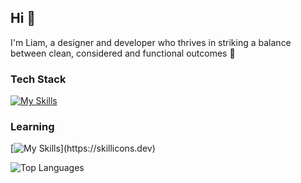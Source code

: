 ## Hi 👋 

I'm Liam, a designer and developer who thrives in striking a balance <br> between clean, considered and functional outcomes  🌱

### Tech Stack 
[![My Skills](https://skillicons.dev/icons?i=html,css,js,nodejs,express,react,tailwind)](https://skillicons.dev)

### Learning 
[![My Skills](https://skillicons.dev/icons?i=swift,nextjs,ts,docker,)](https://skillicons.dev)

![Top Languages](https://github-readme-stats.vercel.app/api/top-langs/?username=liammelkersson&layout=compact&theme=dark&border_color=transparent)
